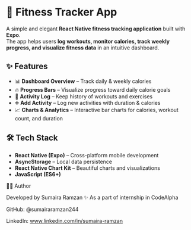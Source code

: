 # 📱 Fitness Tracker App

A simple and elegant **React Native fitness tracking application** built with **Expo**.  
The app helps users **log workouts, monitor calories, track weekly progress, and visualize fitness data** in an intuitive dashboard.  



## ✨ Features

- 📊 **Dashboard Overview** – Track daily & weekly calories  
- 🔥 **Progress Bars** – Visualize progress toward daily calorie goals  
- 📅 **Activity Log** – Keep history of workouts and exercises  
- ➕ **Add Activity** – Log new activities with duration & calories  
- 📈 **Charts & Analytics** – Interactive bar charts for calories, workout count, and duration  



## 🛠️ Tech Stack

- **React Native (Expo)** – Cross-platform mobile development  
- **AsyncStorage** – Local data persistence  
- **React Native Chart Kit** – Beautiful charts and visualizations  
- **JavaScript (ES6+)**  


👩‍💻 Author

Developed by Sumaira Ramzan ✨ As a part of internship in CodeAlpha

GitHub: @sumairaramzan244

LinkedIn: www.linkedin.com/in/sumaira-ramzan

